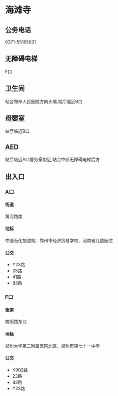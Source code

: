 # 海滩寺

## 公务电话

0371-55165031

## 无障碍电梯

F口

## 卫生间

站台郑州人民医院方向头端,站厅临近B口

## 母婴室

站厅临近B口

## AED

站厅临近A口警务室附近,站台中部无障碍电梯后方

## 出入口

### A口

#### 街道

黄河路南

#### 地标

中国石化加油站、郑州市经济贸易学校、河南省儿童医院

#### 公交

- Y23路
- 23路
- 41路
- 83路

### F口

#### 街道

南阳路东北

#### 地标

郑州大学第二附属医院北区、郑州市第七十一中学

#### 公交

- K902路
- 23路
- 83路
- Y23路

